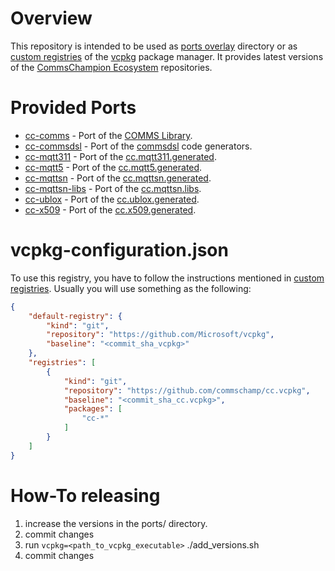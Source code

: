 # Overview
This repository is intended to be used as [ports overlay](https://github.com/microsoft/vcpkg/blob/master/docs/specifications/ports-overlay.md) directory or as [custom registries](https://learn.microsoft.com/en-us/vcpkg/users/registries) of the [vcpkg](https://github.com/microsoft/vcpkg) package manager. It provides latest versions of the [CommsChampion Ecosystem](https://commschamp.github.io/) repositories.

# Provided Ports

- [cc-comms](cc-comms) - Port of the [COMMS Library](https://github.com/commschamp/comms).
- [cc-commsdsl](cc-commsdsl) - Port of the [commsdsl](https://github.com/commschamp/commsdsl) code generators.
- [cc-mqtt311](cc-mqtt311) - Port of the [cc.mqtt311.generated](https://github.com/commschamp/cc.mqtt311.generated).
- [cc-mqtt5](cc-mqtt5) - Port of the [cc.mqtt5.generated](https://github.com/commschamp/cc.mqtt5.generated).
- [cc-mqttsn](cc-mqttsn) - Port of the [cc.mqttsn.generated](https://github.com/commschamp/cc.mqttsn.generated).
- [cc-mqttsn-libs](cc-mqttsn-libs) - Port of the [cc.mqttsn.libs](https://github.com/commschamp/cc.mqttsn.libs).
- [cc-ublox](cc-ublox) - Port of the [cc.ublox.generated](https://github.com/commschamp/cc.ublox.generated).
- [cc-x509](cc-x509) - Port of the [cc.x509.generated](https://github.com/commschamp/cc.x509.generated).

# vcpkg-configuration.json

To use this registry, you have to follow the instructions mentioned in [custom registries](https://learn.microsoft.com/en-us/vcpkg/users/registries). 
Usually you will use something as the following:
```json
{
    "default-registry": {
        "kind": "git",
        "repository": "https://github.com/Microsoft/vcpkg",
        "baseline": "<commit_sha_vcpkg>"
    },
    "registries": [
        {
            "kind": "git",
            "repository": "https://github.com/commschamp/cc.vcpkg",
            "baseline": "<commit_sha_cc.vcpkg>",
            "packages": [
                "cc-*"
            ]
        }
    ]
}
```

# How-To releasing

1. increase the versions in the ports/ directory.
2. commit changes
3. run `vcpkg=<path_to_vcpkg_executable>` ./add_versions.sh
4. commit changes
